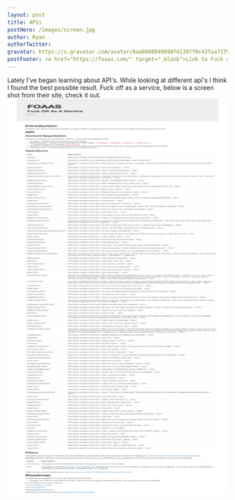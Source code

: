 ```yaml
---
layout: post
title: APIs
postHero: /images/screen.jpg
author: Ryan
authorTwitter: 
gravatar: https://s.gravatar.com/avatar/8aa8860849690fd1397f0c42faa71795?s=80
postFooter: <a href="https://foaas.com/" target="_blank">Link to Fuck off as a service</a>
---
```


Lately I've began learning about API's. While looking at different api's I think I found the best 
possible result. Fuck off as a service, below is a screen shot from their site, check it out.
<img src="/images/foaas.png"  id="foaas" alt="foaas screenshot" width="512" height="900"/>
